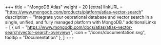 +++
title = "MongoDB Atlas"
weight = 20
[extra]
linkURL = "https://www.mongodb.com/products/platform/atlas-vector-search"
description = "Integrate your oeprational database and vector search in a single, unified, and fully managed platform with MongoDB."
additionalLinks = [
  { url = "https://www.mongodb.com/docs/atlas/atlas-vector-search/vector-search-overview/", icon = "/icons/documentation.svg", tooltip = "Documentation" },
]
+++
